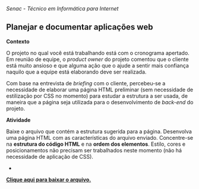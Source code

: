 *Senac* - *Técnico em Informática para Internet* 
## Planejar e documentar aplicações web


**Contexto**

O projeto no qual você está trabalhando está com o cronograma apertado. Em reunião de equipe, o _product owner_ do projeto comentou que o cliente está muito ansioso e que alguma ação que o ajude a sentir mais confiança naquilo que a equipe está elaborando deve ser realizada.

Com base na entrevista de _briefing_ com o cliente, percebeu-se a necessidade de elaborar uma página HTML preliminar (sem necessidade de estilização por CSS no momento) para estudar a estrutura a ser usada, de maneira que a página seja utilizada para o desenvolvimento de _back-end_ do projeto.

**Atividade**

Baixe o arquivo que contém a estrutura sugerida para a página. Desenvolva uma página HTML com as características do arquivo enviado. Concentre-se na **estrutura do código HTML** e na **ordem dos elementos**. Estilo, cores e posicionamentos não precisam ser trabalhados neste momento (não há necessidade de aplicação de CSS).

+

**[Clique aqui para baixar o arquivo.](https://drive.google.com/file/d/1k4-oFH0YFpiYdQMz_cvxv49UIfSkhyAt/view?usp=share_link)**
